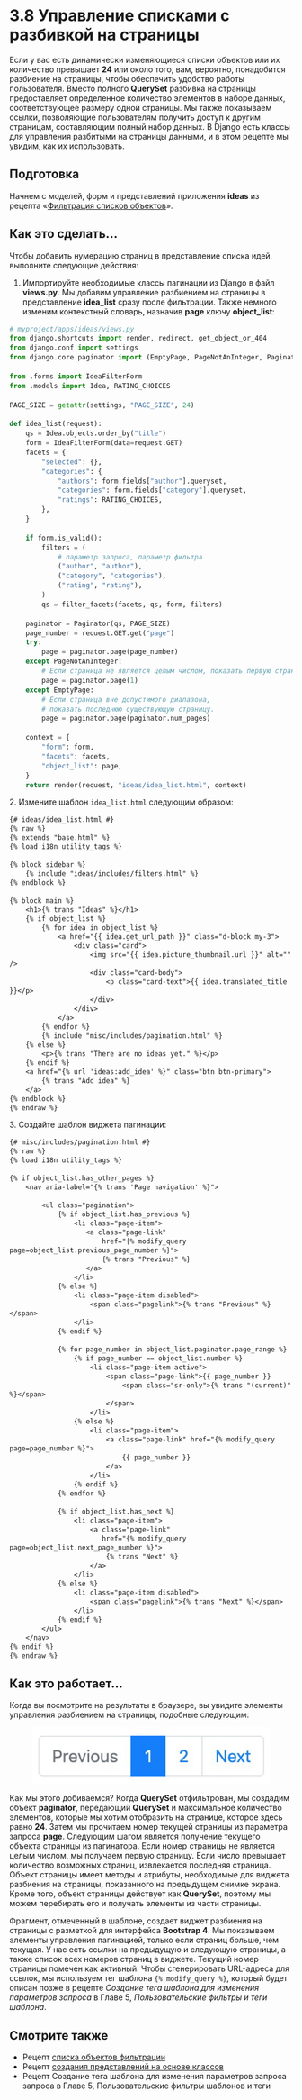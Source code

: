 # 3.8 Управление списками с разбивкой на страницы

Если у вас есть динамически изменяющиеся списки объектов или их количество превышает **24** или около того, вам, вероятно, понадобится разбиение на страницы, чтобы обеспечить удобство работы пользователя. Вместо полного **QuerySet** разбивка на страницы предоставляет определенное количество элементов в наборе данных, соответствующее размеру одной страницы. Мы также показываем ссылки, позволяющие пользователям получить доступ к другим страницам, составляющим полный набор данных. В Django есть классы для управления разбитыми на страницы данными, и в этом рецепте мы увидим, как их использовать.

## Подготовка

Начнем с моделей, форм и представлений приложения **ideas** из рецепта «[Фильтрация списков объектов](3.7-filtraciya-spiskov-obektov.md)».

## Как это сделать...

Чтобы добавить нумерацию страниц в представление списка идей, выполните следующие действия:

1. Импортируйте необходимые классы пагинации из Django в файл **views.py**. Мы добавим управление разбиением на страницы в представление **idea\_list** сразу после фильтрации. Также немного изменим контекстный словарь, назначив **page** ключу **object\_list**:

```python
# myproject/apps/ideas/views.py
from django.shortcuts import render, redirect, get_object_or_404
from django.conf import settings
from django.core.paginator import (EmptyPage, PageNotAnInteger, Paginator)

from .forms import IdeaFilterForm
from .models import Idea, RATING_CHOICES

PAGE_SIZE = getattr(settings, "PAGE_SIZE", 24)

def idea_list(request):
    qs = Idea.objects.order_by("title")
    form = IdeaFilterForm(data=request.GET)
    facets = {
        "selected": {},
        "categories": {
            "authors": form.fields["author"].queryset,
            "categories": form.fields["category"].queryset,
            "ratings": RATING_CHOICES,
        },
    }

    if form.is_valid():
        filters = (
            # параметр запроса, параметр фильтра
            ("author", "author"),
            ("category", "categories"),
            ("rating", "rating"),
        )
        qs = filter_facets(facets, qs, form, filters)

    paginator = Paginator(qs, PAGE_SIZE)
    page_number = request.GET.get("page")
    try:
        page = paginator.page(page_number)
    except PageNotAnInteger:
        # Если страница не является целым числом, показать первую страницу.
        page = paginator.page(1)
    except EmptyPage:
        # Если страница вне допустимого диапазона,
        # показать последнюю существующую страницу.
        page = paginator.page(paginator.num_pages)

    context = {
        "form": form,
        "facets": facets,
        "object_list": page,
    }
    return render(request, "ideas/idea_list.html", context)
```

2\. Измените шаблон `idea_list.html` следующим образом:

```django
{# ideas/idea_list.html #}
{% raw %}
{% extends "base.html" %}
{% load i18n utility_tags %}

{% block sidebar %}
    {% include "ideas/includes/filters.html" %}
{% endblock %}

{% block main %}
    <h1>{% trans "Ideas" %}</h1>
    {% if object_list %}
        {% for idea in object_list %}
            <a href="{{ idea.get_url_path }}" class="d-block my-3">
                <div class="card">
                    <img src="{{ idea.picture_thumbnail.url }}" alt="" />
                    <div class="card-body">
                        <p class="card-text">{{ idea.translated_title }}</p>
                    </div>
                </div>
            </a>
        {% endfor %}
        {% include "misc/includes/pagination.html" %}
    {% else %}
        <p>{% trans "There are no ideas yet." %}</p>
    {% endif %}
    <a href="{% url 'ideas:add_idea' %}" class="btn btn-primary">
        {% trans "Add idea" %}
    </a>
{% endblock %}
{% endraw %}
```

3\. Создайте шаблон виджета пагинации:

```django
{# misc/includes/pagination.html #}
{% raw %}
{% load i18n utility_tags %}

{% if object_list.has_other_pages %}
    <nav aria-label="{% trans 'Page navigation' %}">

        <ul class="pagination">
            {% if object_list.has_previous %}
                <li class="page-item">
                   <a class="page-link"
                       href="{% modify_query page=object_list.previous_page_number %}">
                       {% trans "Previous" %}
                   </a>
                </li>
            {% else %}
                <li class="page-item disabled">
                    <span class="pagelink">{% trans "Previous" %}</span>
                </li>
            {% endif %}

            {% for page_number in object_list.paginator.page_range %}
                {% if page_number == object_list.number %}
                    <li class="page-item active">
                        <span class="page-link">{{ page_number }}
                            <span class="sr-only">{% trans "(current)" %}</span>
                        </span>
                    </li>
                {% else %}
                    <li class="page-item">
                        <a class="page-link" href="{% modify_query page=page_number %}">
                            {{ page_number }}
                        </a>
                    </li>
                {% endif %}
            {% endfor %}

            {% if object_list.has_next %}
                <li class="page-item">
                    <a class="page-link"
                       href="{% modify_query page=object_list.next_page_number %}">
                        {% trans "Next" %}
                    </a>
                </li>
            {% else %}
                <li class="page-item disabled">
                    <span class="pagelink">{% trans "Next" %}</span>
                </li>
            {% endif %}
        </ul>
    </nav>
{% endif %}
{% endraw %}
```

## Как это работает...

Когда вы посмотрите на результаты в браузере, вы увидите элементы управления разбиением на страницы, подобные следующим:

<figure><img src="../../.gitbook/assets/pagin.jpg" alt=""><figcaption></figcaption></figure>

Как мы этого добиваемся? Когда **QuerySet** отфильтрован, мы создадим объект **paginator**, передающий **QuerySet** и максимальное количество элементов, которые мы хотим отобразить на странице, которое здесь равно **24**. Затем мы прочитаем номер текущей страницы из параметра запроса **page**. Следующим шагом является получение текущего объекта страницы из пагинатора. Если номер страницы не является целым числом, мы получаем первую страницу. Если число превышает количество возможных страниц, извлекается последняя страница. Объект страницы имеет методы и атрибуты, необходимые для виджета разбиения на страницы, показанного на предыдущем снимке экрана. Кроме того, объект страницы действует как **QuerySet**, поэтому мы можем перебирать его и получать элементы из части страницы.

Фрагмент, отмеченный в шаблоне, создает виджет разбиения на страницы с разметкой для интерфейса **Bootstrap 4**. Мы показываем элементы управления пагинацией, только если страниц больше, чем текущая. У нас есть ссылки на предыдущую и следующую страницы, а также список всех номеров страниц в виджете. Текущий номер страницы помечен как активный. Чтобы сгенерировать URL-адреса для ссылок, мы используем тег шаблона `{% modify_query %}`, который будет описан позже в рецепте _Создание тега шаблона для изменения параметров запроса_ в Главе 5, _Пользовательские фильтры и теги шаблона_.

## Смотрите также

* Рецепт [списка объектов фильтрации](3.7-filtraciya-spiskov-obektov.md)
* Рецепт [создания представлений на основе классов](3.9-sostavlenie-predstavlenii-na-osnove-klassov.md)
* Рецепт Создание тега шаблона для изменения параметров запроса запроса в Главе 5, Пользовательские фильтры шаблонов и теги
